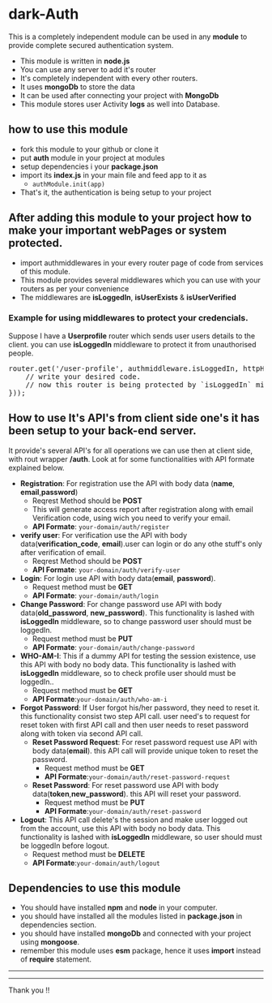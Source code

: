 # dark-Auth

This is a completely independent module can be used in any **module** to provide complete secured authentication system.
* This module is written in **node.js**
* You can use any server to add it's router
* It's completely independent with every other routers.
* It uses **mongoDb** to store the data
* It can be used after connecting your project with **MongoDb**
* This module stores user Activity **logs** as well into Database.
## how to use this module
* fork this module to your github or clone it
* put **auth** module in your project at modules
* setup dependencies i your **package.json**
* import its **index.js** in your main file and feed app to it as
    * `authModule.init(app)`
* That's it, the authentication is being setup to your project
## After adding this module to your project how to make your important webPages or system protected.
* import authmiddlewares in your every router page of code from services of this module.
* This module provides several middlewares which you can use with your routers as per your convenience
* The middlewares are **isLoggedIn**, **isUserExists** & **isUserVerified**
### Example for using middlewares to protect your credencials.
Suppose I have a **Userprofile** router which sends user users details to the client. you can use **isLoggedIn** middleware to protect it from unauthorised people.
<pre>
router.get('/user-profile', authmiddleware.isLoggedIn, httpHandler(async (req,res,next) =>{
    // write your desired code.
    // now this router is being protected by `isLoggedIn` middleware from unauthorised users.
}));
</pre>
## How to use It's API's from client side one's it has been setup to your back-end server.
It provide's several API's for all operations we can use then at client side, with rout wrapper **/auth**. Look at for some functionalities with API formate explained below.
* **Registration**: For registration use the API with body data (**name**, **email**,**password**)
  * Reqrest Method should be **POST**
  * This will generate access report after registration along with email Verification code, using wich you need to verify your email.
  * **API Formate**: `your-domain/auth/register`
* **verify user**: For verification use the API with body data(**verification_code**, **email**).user can login or do any othe stuff's only after verification of email.
  * Reqrest Method should be **POST**
  * **API Formate**: `your-domain/auth/verify-user`
* **Login**: For login use API with body data(**email**, **password**).
  * Request method must be **GET**
  * **API Formate**: `your-domain/auth/login`
* **Change Password**: For change password use API with body data(**old_password**, **new_password**). This functionality is lashed with **isLoggedIn** middleware, so to change password user should must be loggedIn.  
  * Request method must be **PUT**
  * **API Formate**: `your-domain/auth/change-password`
* **WHO-AM-I**: This if a dummy API for testing the session existence, use this API with body no body data. This functionality is lashed with **isLoggedIn** middleware, so to check profile user should must be loggedIn..  
  * Request method must be **GET**
  * **API Formate**:`your-domain/auth/who-am-i`
* **Forgot Password**: If User forgot his/her password, they need to reset it. this functionality consist two step API call. user need's to request for reset token with first API call and then user needs to reset password along with token via second API call.
  * **Reset Password Request**: For reset password request use API with body data(**email**). this API call will provide unique token to reset the password.
    * Request method must be **GET**
    * **API Formate**:`your-domain/auth/reset-password-request`
  * **Reset Password**: For reset password use API with body data(**token**,**new_password**). this API will reset your password.
    * Request method must be **PUT**
    * **API Formate**:`your-domain/auth/reset-password`
* **Logout**: This API call delete's the session and make user logged out from the account, use this API with body no body data. This functionality is lashed with **isLoggedIn** middleware, so user should must be loggedIn before logout.  
  * Request method must be **DELETE**
  * **API Formate**:`your-domain/auth/logout`
## Dependencies to use this module

* You should have installed **npm** and **node** in your computer.
* you should have installed all the modules listed in **package.json** in dependencies section.
* you should have installed **mongoDb** and connected with your project using **mongoose**.
* remember this module uses **esm** package, hence it uses **import** instead of **require** statement.

<hr><hr>
Thank you !!
